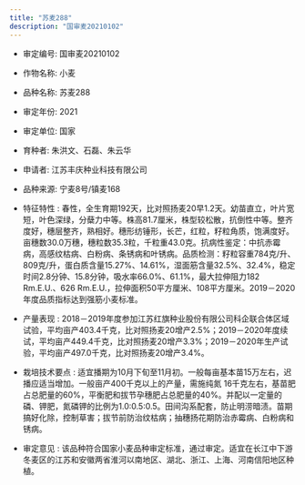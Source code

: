 ```yaml
---
title: "苏麦288"
description: "国审麦20210102"
---
```

* 审定编号:  国审麦20210102

*  作物名称:  小麦

*  品种名称:  苏麦288

*  审定年份:  2021

*  审定单位:  国家

* 育种者:  朱洪文、石磊、朱云华

*  申请者:  江苏丰庆种业科技有限公司

*  品种来源:  宁麦8号/镇麦168

*  特征特性 : 
春性，全生育期192天，比对照扬麦20早1.2天。幼苗直立，叶片宽短，叶色深绿，分蘖力中等。株高81.7厘米，株型较松散，抗倒性中等。整齐度好，穗层整齐，熟相好。穗形纺锤形，长芒，红粒，籽粒角质，饱满度好。亩穗数30.0万穗，穗粒数35.3粒，千粒重43.0克。抗病性鉴定：中抗赤霉病，高感纹枯病、白粉病、条锈病和叶锈病。品质检测：籽粒容重784克/升、809克/升，蛋白质含量15.27%、14.61%，湿面筋含量32.5%、32.4%，稳定时间2.8分钟、15.8分钟，吸水率66.0%、61.1%，最大拉伸阻力182 Rm.E.U.、626 Rm.E.U.，拉伸面积50平方厘米、108平方厘米。2019－2020年度品质指标达到强筋小麦标准。
 
*  产量表现 : 
2018－2019年度参加江苏红旗种业股份有限公司科企联合体区域试验，平均亩产403.4千克，比对照扬麦20增产2.5%；2019－2020年度续试，平均亩产449.4千克，比对照扬麦20增产3.3%；2019－2020年生产试验，平均亩产497.0千克，比对照扬麦20增产3.4%。

*  栽培技术要点 : 
适宜播期为10月下旬至11月初。一般每亩基本苗15万左右，迟播应适当增加。一般亩产400千克以上的产量，需施纯氮 16千克左右，基苗肥占总肥量的60%，平衡肥和拔节孕穗肥占总肥量的40%。并配以一定量的磷、钾肥，氮磷钾的比例为1.0∶0.5∶0.5。田间沟系配套，防止明涝暗渍。苗期搞好化除，控制草害；拔节前防治纹枯病；抽穗扬花期防治赤霉病、白粉病和锈病。

*  审定意见 : 
该品种符合国家小麦品种审定标准，通过审定。适宜在长江中下游冬麦区的江苏和安徽两省淮河以南地区、湖北、浙江、上海、河南信阳地区种植。
